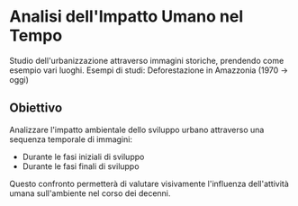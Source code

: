 # Analisi dell'Impatto Umano nel Tempo

Studio dell'urbanizzazione attraverso immagini storiche, prendendo come esempio vari luoghi.
Esempi di studi:
Deforestazione in Amazzonia (1970 → oggi)

## Obiettivo
Analizzare l'impatto ambientale dello sviluppo urbano attraverso una sequenza temporale di immagini:
- Durante le fasi iniziali di sviluppo
- Durante le fasi finali di sviluppo

Questo confronto permetterà di valutare visivamente l'influenza dell'attività umana sull'ambiente nel corso dei decenni.
